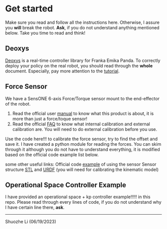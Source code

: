 # Get started

Make sure you read and follow all the instructions here. Otherwise, I assure you **will** break the robot. **Ask**, if you do not understand anything mentioned below. Take you time to read and think!

## Deoxys

[Deoxys](https://ut-austin-rpl.github.io/deoxys-docs/html/) is a real-time controller library for Franka Emika Panda. To correctly deploy your policy on the real robot, you should read through the **whole** document. Especially, pay more attention to the [tutorial](https://ut-austin-rpl.github.io/deoxys-docs/html/tutorials/running_robots.html).

## Force Sensor

We have a SensONE 6-axis Force/Torque sensor mount to the end-effector of the robot.
1.	Read the official user [manual](http://www.jwcorporation.kr/wp-content/catal/BOTASYSTEMS.pdf) to know what this product is about, it is more than just a force/toque sensor!
2.	Read the official [FAQ](https://www.botasys.com/faq) to know what internal calibration and external calibration are. You will need to do external calibration before you use.

Use the code here!!! to calibrate the force sensor, try to find the offset and save it.
I have created a python module for reading the forces. You can skim through it although you do not have to understand everything, it is modified based on the official code example list below. 

some other useful links:
Official code [example](https://gitlab.com/botasys/python_interface/-/blob/main/examples/bota_serial_example.py) of using the sensor
Sensor structure [STL](https://gitlab.com/botasys/bota_driver/-/blob/master/rokubimini_description/meshes/BFT_SENS_M8/mounting.STL) and [URDF](https://gitlab.com/botasys/bota_driver/-/blob/master/rokubimini_description/urdf/BFT_SENS_SER_M8_robot.urdf.xacro) (you will need for calibrating the kinematic model)


## Operational Space Controller Example

I have provided an operational space + kp controller example!!!!! in this repo. Please read through every lines of code, if you do not understand why I have certain line there, **ask**.


---
Shuozhe Li (06/19/2023)
